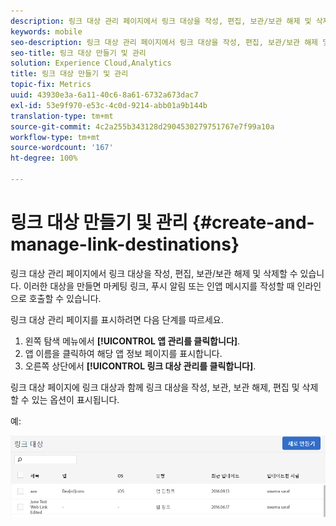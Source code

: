 ```yaml
---
description: 링크 대상 관리 페이지에서 링크 대상을 작성, 편집, 보관/보관 해제 및 삭제할 수 있습니다. 이러한 대상을 만들면 마케팅 링크, 푸시 알림 또는 인앱 메시지를 작성할 때 인라인으로 호출할 수 있습니다.
keywords: mobile
seo-description: 링크 대상 관리 페이지에서 링크 대상을 작성, 편집, 보관/보관 해제 및 삭제할 수 있습니다. 이러한 대상을 만들면 마케팅 링크, 푸시 알림 또는 인앱 메시지를 작성할 때 인라인으로 호출할 수 있습니다.
seo-title: 링크 대상 만들기 및 관리
solution: Experience Cloud,Analytics
title: 링크 대상 만들기 및 관리
topic-fix: Metrics
uuid: 43930e3a-6a11-40c6-8a61-6732a673dac7
exl-id: 53e9f970-e53c-4c0d-9214-abb01a9b144b
translation-type: tm+mt
source-git-commit: 4c2a255b343128d2904530279751767e7f99a10a
workflow-type: tm+mt
source-wordcount: '167'
ht-degree: 100%

---
```


# 링크 대상 만들기 및 관리 {#create-and-manage-link-destinations}

링크 대상 관리 페이지에서 링크 대상을 작성, 편집, 보관/보관 해제 및 삭제할 수 있습니다. 이러한 대상을 만들면 마케팅 링크, 푸시 알림 또는 인앱 메시지를 작성할 때 인라인으로 호출할 수 있습니다.

링크 대상 관리 페이지를 표시하려면 다음 단계를 따르세요. 

1. 왼쪽 탐색 메뉴에서 **[!UICONTROL 앱 관리를 클릭합니다]**.
1. 앱 이름을 클릭하여 해당 앱 정보 페이지를 표시합니다.
1. 오른쪽 상단에서 **[!UICONTROL 링크 대상 관리를 클릭합니다]**.

링크 대상 페이지에 링크 대상과 함께 링크 대상을 작성, 보관, 보관 해제, 편집 및 삭제할 수 있는 옵션이 표시됩니다.

예:

![](assets/link_destinations_list.png)
